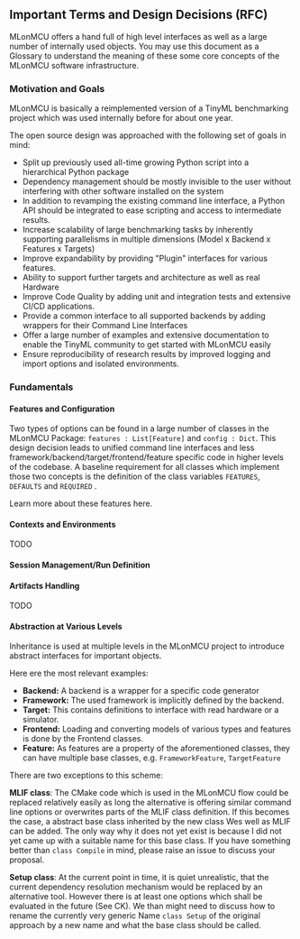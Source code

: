 ## Important Terms and Design Decisions (RFC)

MLonMCU offers a hand full of high level interfaces as well as a large number of internally used objects. You may use this document as a Glossary to understand the meaning of these some core concepts of the MLonMCU software infrastructure.

### Motivation and Goals

MLonMCU is basically a reimplemented version of a TinyML benchmarking project which was used internally before for about one year.

The open source design was approached with the following set of goals in mind:

- Split up previously used all-time growing Python script into a hierarchical Python package
- Dependency management should be mostly invisible to the user without interfering with other software installed on the system
- In addition to revamping the existing command line interface, a Python API should be integrated to ease scripting and access to intermediate results.
- Increase scalability of large benchmarking tasks by inherently supporting parallelisms in multiple dimensions (Model x Backend x Features x Targets)
- Improve expandability by providing "Plugin" interfaces for various features.
- Ability to support further targets and architecture as well as real Hardware
- Improve Code Quality by adding unit and integration tests and extensive CI/CD applications.
- Provide a common interface to all supported backends by adding wrappers for their Command Line Interfaces
- Offer a large number of examples and extensive documentation to enable the TinyML community to get started with MLonMCU easily
- Ensure reproducibility of research results by improved logging and import options and isolated environments.

### Fundamentals

#### Features and Configuration

Two types of options can be found in a large number of classes in the MLonMCU Package: `features : List[Feature]` and `config : Dict`. This design decision leads to unified command line interfaces and less framework/backend/target/frontend/feature specific code in higher levels of the codebase. A baseline requirement for all classes which implement those two concepts is the definition of the class variables `FEATURES`, `DEFAULTS` and `REQUIRED` .

Learn more about these features here.

#### Contexts and Environments

TODO

#### Session Management/Run Definition

#### Artifacts Handling


TODO

#### Abstraction at Various Levels

Inheritance is used at multiple levels in the MLonMCU project to introduce abstract interfaces for important objects.

Here ere the most relevant examples:

- **Backend:** A backend is a wrapper for a specific code generator
- **Framework:** The used framework is implicitly defined by the backend.
- **Target:** This contains definitions to interface with read hardware or a simulator.
- **Frontend:** Loading and converting models of various types and features is done by the Frontend classes.
- **Feature:** As features are a property of the aforementioned classes, they can have multiple base classes, e.g. `FrameworkFeature`, `TargetFeature`

There are two exceptions to this scheme:

**MLIF class**: The CMake code which is used in the MLonMCU flow could be replaced relatively easily as long the alternative is offering similar command line options or overwrites parts of the MLIF class definition. If this becomes the case, a abstract base class inherited by the new class Wes well as MLIF can be added. The only way why it does not yet exist is because I did not yet came up with a suitable name for this base class. If you have something better than `class Compile` in mind, please raise an issue to discuss your proposal.

**Setup class**: At the current point in time, it is quiet unrealistic, that the current dependency resolution mechanism would be replaced by an alternative tool. However there is at least one options which shall be evaluated in the future (See CK). We than might need to discuss how to rename the currently very generic Name `class Setup` of the original approach by a new name and what the base class should be called.
